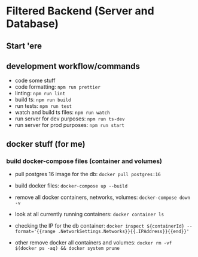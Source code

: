 # Filtered Backend (Server and Database)

## Start 'ere

## development workflow/commands

- code some stuff
- code formatting: `npm run prettier`
- linting: `npm run lint`
- build ts: `npm run build`
- run tests: `npm run test`
- watch and build ts files: `npm run watch`
- run server for dev purposes: `npm run ts-dev`
- run server for prod purposes: `npm run start`

## docker stuff (for me)

### build docker-compose files (container and volumes)

- pull postgres 16 image for the db:
`docker pull postgres:16`

- build docker files:
`docker-compose up --build`

- remove all docker containers, networks, volumes: `docker-compose down -v`

- look at all currently running containers: `docker container ls`

- checking the IP for the db container: `docker inspect ${containerId} --format='{{range .NetworkSettings.Networks}}{{.IPAddress}}{{end}}'`

- other remove docker all containers and volumes:
`docker rm -vf $(docker ps -aq) && docker system prune`

